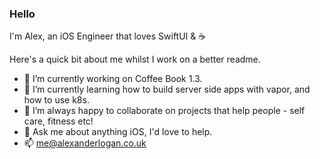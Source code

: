 ### Hello

I'm Alex, an iOS Engineer that loves SwiftUI & ☕️

Here's a quick bit about me whilst I work on a better readme.

- 🔭 I’m currently working on Coffee Book 1.3.
- 🌱 I’m currently learning how to build server side apps with vapor, and how to use k8s.
- 👯 I’m always happy to collaborate on projects that help people - self care, fitness etc!
- 💬 Ask me about anything iOS, I'd love to help.
- 📫 me@alexanderlogan.co.uk
